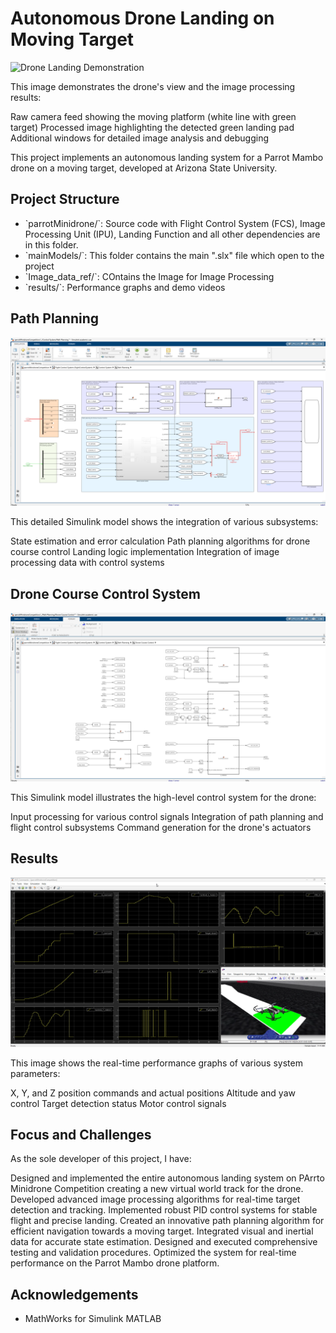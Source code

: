 # Autonomous Drone Landing on Moving Target

![Drone Landing Demonstration](results/Final_Autonomous_UAV_withtrack_video2.gif)

This image demonstrates the drone's view and the image processing results:

Raw camera feed showing the moving platform (white line with green target)
Processed image highlighting the detected green landing pad
Additional windows for detailed image analysis and debugging

This project implements an autonomous landing system for a Parrot Mambo drone on a moving target, developed at Arizona State University.

## Project Structure

- \`parrotMinidrone/\`: Source code with Flight Control System (FCS), Image Processing Unit (IPU), Landing Function and all other dependencies are in this folder.
- \`mainModels/\`: This folder contains the main ".slx" file which open to the project
- \`Image_data_ref/\`: COntains the Image for Image Processing
- \`results/\`: Performance graphs and demo videos

## Path Planning

![Path Planning](results/Path_Planning.png)

This detailed Simulink model shows the integration of various subsystems:

State estimation and error calculation
Path planning algorithms for drone course control
Landing logic implementation
Integration of image processing data with control systems

## Drone Course Control System 
![Drone Course Control System](results/Drone_Course_Control.png)

This Simulink model illustrates the high-level control system for the drone:

Input processing for various control signals
Integration of path planning and flight control subsystems
Command generation for the drone's actuators

## Results

![Results](results/Attribute_Plot.png)

This image shows the real-time performance graphs of various system parameters:

X, Y, and Z position commands and actual positions
Altitude and yaw control
Target detection status
Motor control signals

## Focus and Challenges

As the sole developer of this project, I have:

Designed and implemented the entire autonomous landing system on PArrto Minidrone Competition creating a new virtual world track for the drone.
Developed advanced image processing algorithms for real-time target detection and tracking.
Implemented robust PID control systems for stable flight and precise landing.
Created an innovative path planning algorithm for efficient navigation towards a moving target.
Integrated visual and inertial data for accurate state estimation.
Designed and executed comprehensive testing and validation procedures.
Optimized the system for real-time performance on the Parrot Mambo drone platform.


## Acknowledgements

- MathWorks for Simulink MATLAB
